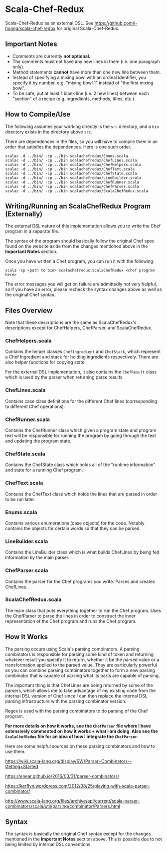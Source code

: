 # Scala-Chef-Redux

Scala-Chef-Redux as an external DSL. See 
https://github.com/l-hoang/scala-chef-redux
for original Scala-Chef-Redux.

## Important Notes

* Comments are currently **not optional**.
* The comments must not have any new lines in them (i.e. one paragraph only).
* Method statements **cannot** have more than one new line between them.
* Instead of specifying a mixing bowl with an ordinal identifier, you specify
it by number, e.g. "mixing bowl 1" instead of "the first mixing bowl".
* To be safe, put at least 1 blank line (i.e. 2 new lines) between each "section"
of a recipe (e.g. ingredients, methods, titles, etc.).

## How to Compile/Use

The following assumes your working directly is the `src` directory, and a `bin`
directory exists in the directory above `src`.

There are dependences in the files, so you will have to compile them in an
order that satisfies the dependences. Here is one such order.

```
scalac -d ../bin/ -cp ../bin scalachefredux/Enums.scala
scalac -d ../bin/ -cp ../bin scalachefredux/ChefLines.scala
scalac -d ../bin/ -cp ../bin scalachefredux/ChefHelpers.scala
scalac -d ../bin/ -cp ../bin scalachefredux/ChefText.scala
scalac -d ../bin/ -cp ../bin scalachefredux/ChefState.scala
scalac -d ../bin/ -cp ../bin scalachefredux/LineBuilder.scala
scalac -d ../bin/ -cp ../bin scalachefredux/ChefRunner.scala
scalac -d ../bin/ -cp ../bin scalachefredux/ChefParser.scala
scalac -d ../bin/ -cp ../bin scalachefredux/ScalaChefRedux.scala
```

## Writing/Running an ScalaChefRedux Program (Externally)

The external DSL nature of this implementation allows you to write the
Chef program in a separate file.

The syntax of the program should basically follow the original Chef spec found 
on the website aside from the changes mentioned above in the 
**Important Notes** section.

Once you have written a Chef program, you can run it with the following:

`scala -cp <path to bin> scalachefredux.ScalaChefRedux <chef program here>`

The error messages you will get on failure are admittedly not very helpful,
so if you have an error, please recheck the syntax changes above as well as 
the original Chef syntax.

## Files Overview

Note that these descriptions are the same as ScalaChefRedux's
descriptions except for ChefHelpers, ChefParser, and ScalaChefRedux.

### ChefHelpers.scala

Contains the helper classes `ChefIngredient` and `ChefStack`, which
represent a Chef Ingredient and stack for holding ingredients respectively.
There are also helper functions for copying state.

For the external DSL implementation, it also contains the `ChefResult` class
which is used by the parser when returning parse results.

### ChefLines.scala

Contains case class definitions for the different Chef lines (corresponding
to different Chef operations).

### ChefRunner.scala

Contains the ChefRunner class which given a program state and program
text will be responsible for running the program by going through
the text and updating the program state.

### ChefState.scala

Contains the ChefState class which holds all of the "runtime information"
and state for a running Chef program.

### ChefText.scala

Contains the ChefText class which holds the lines that are parsed in order
to be run later.

### Enums.scala

Contains various enumerations (case objects) for the code. Notably contains
the objects for certain words so that they can be parsed.

### LineBuilder.scala

Contains the LineBuilder class which is what builds ChefLines by being
fed information by the main parser.

### ChefParser.scala

Contains the parser for the Chef programs you write. Parses and creates
ChefLines.

### ScalaChefRedux.scala

The main class that puts everything together to run the Chef program.
Uses the ChefParser to parse the lines in order to construct the
inner representation of the Chef program and runs the Chef program.

## How It Works 

The parsing occurs using Scala's parsing combinators. A parsing
combinators is responsible for parsing some kind of token and returning
whatever result you specify it to return, whether it be the parsed
value or a transformation applied to the parsed value. They are particularly
powerful as you can combine parsing combinators together to form a new
parsing combinator that is capable of parsing what its parts are capable of
parsing.

The important thing is that ChefLines are being returned by some of the parsers,
which allows me to take advantage of my existing code from the internal DSL
version of Chef since I can then replace the internal DSL parsing infrastructure
with the parsing combinator version.

Regex is used with the parsing combinators to do parsing of the Chef program.

**For more details on how it works, see the `ChefParser` file where I have
extensively commented on how it works + what I am doing. Also see the 
`ScalaChefRedux` file for an idea of how I integrate the `ChefParser`.**

Here are some helpful sources on these parsing combinators and how to use them.

https://wiki.scala-lang.org/display/SW/Parser+Combinators--Getting+Started

https://enear.github.io/2016/03/31/parser-combinators/

https://kerflyn.wordpress.com/2012/08/25/playing-with-scala-parser-combinator/

http://www.scala-lang.org/files/archive/api/current/scala-parser-combinators/scala/util/parsing/combinator/Parsers.html

## Syntax

The syntax is basically the original Chef syntax except for the changes
mentioned in the **Important Notes** section above. This is possible due
to not being limited by internal DSL conventions.
